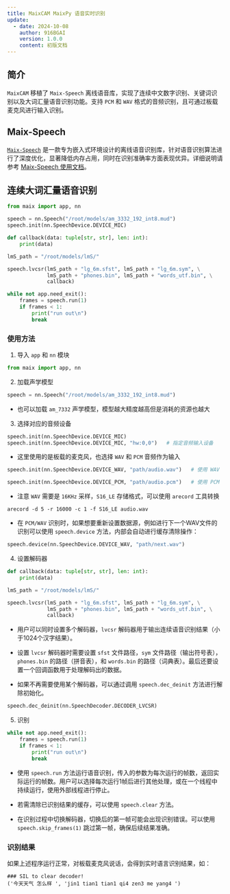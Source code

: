 ```yaml
---
title: MaixCAM MaixPy 语音实时识别
update:
  - date: 2024-10-08
    author: 916BGAI
    version: 1.0.0
    content: 初版文档
---
```


## 简介

`MaixCAM` 移植了 `Maix-Speech` 离线语音库，实现了连续中文数字识别、关键词识别以及大词汇量语音识别功能。支持 `PCM` 和 `WAV` 格式的音频识别，且可通过板载麦克风进行输入识别。

## Maix-Speech

[`Maix-Speech`](https://github.com/sipeed/Maix-Speech) 是一款专为嵌入式环境设计的离线语音识别库，针对语音识别算法进行了深度优化，显著降低内存占用，同时在识别准确率方面表现优异。详细说明请参考 [Maix-Speech 使用文档](https://github.com/sipeed/Maix-Speech/blob/master/usage_zh.md)。

## 连续大词汇量语音识别

```python
from maix import app, nn

speech = nn.Speech("/root/models/am_3332_192_int8.mud")
speech.init(nn.SpeechDevice.DEVICE_MIC)

def callback(data: tuple[str, str], len: int):
    print(data)

lmS_path = "/root/models/lmS/"

speech.lvcsr(lmS_path + "lg_6m.sfst", lmS_path + "lg_6m.sym", \
             lmS_path + "phones.bin", lmS_path + "words_utf.bin", \
             callback)

while not app.need_exit():
    frames = speech.run(1)
    if frames < 1:
        print("run out\n")
        break
```

### 使用方法

1. 导入 `app` 和 `nn` 模块

```python
from maix import app, nn
```

2. 加载声学模型

```python
speech = nn.Speech("/root/models/am_3332_192_int8.mud")
```

- 也可以加载 `am_7332` 声学模型，模型越大精度越高但是消耗的资源也越大

3. 选择对应的音频设备

```python
speech.init(nn.SpeechDevice.DEVICE_MIC)
speech.init(nn.SpeechDevice.DEVICE_MIC, "hw:0,0")   # 指定音频输入设备
```

- 这里使用的是板载的麦克风，也选择 `WAV` 和 `PCM` 音频作为输入

```python
speech.init(nn.SpeechDevice.DEVICE_WAV, "path/audio.wav")   # 使用 WAV 音频输入
```

```python
speech.init(nn.SpeechDevice.DEVICE_PCM, "path/audio.pcm")   # 使用 PCM 音频输入
```

- 注意 `WAV` 需要是 `16KHz` 采样，`S16_LE` 存储格式，可以使用 `arecord` 工具转换

```shell
arecord -d 5 -r 16000 -c 1 -f S16_LE audio.wav
```

- 在 `PCM/WAV` 识别时，如果想要重新设置数据源，例如进行下一个WAV文件的识别可以使用 `speech.device` 方法，内部会自动进行缓存清除操作：

```python
speech.device(nn.SpeechDevice.DEVICE_WAV, "path/next.wav")
```

4. 设置解码器

```python
def callback(data: tuple[str, str], len: int):
    print(data)

lmS_path = "/root/models/lmS/"

speech.lvcsr(lmS_path + "lg_6m.sfst", lmS_path + "lg_6m.sym", \
             lmS_path + "phones.bin", lmS_path + "words_utf.bin", \
             callback)
```
- 用户可以同时设置多个解码器，`lvcsr` 解码器用于输出连续语音识别结果（小于1024个汉字结果）。

- 设置 `lvcsr` 解码器时需要设置 `sfst` 文件路径，`sym` 文件路径（输出符号表），`phones.bin` 的路径（拼音表），和 `words.bin` 的路径（词典表）。最后还要设置一个回调函数用于处理解码出的数据。

- 如果不再需要使用某个解码器，可以通过调用 `speech.dec_deinit` 方法进行解除初始化。

```python
speech.dec_deinit(nn.SpeechDecoder.DECODER_LVCSR)
```

5. 识别

```python
while not app.need_exit():
    frames = speech.run(1)
    if frames < 1:
        print("run out\n")
        break
```

- 使用 `speech.run` 方法运行语音识别，传入的参数为每次运行的帧数，返回实际运行的帧数。用户可以选择每次运行1帧后进行其他处理，或在一个线程中持续运行，使用外部线程进行停止。

- 若需清除已识别结果的缓存，可以使用 `speech.clear` 方法。

- 在识别过程中切换解码器，切换后的第一帧可能会出现识别错误。可以使用 `speech.skip_frames(1)` 跳过第一帧，确保后续结果准确。

### 识别结果

如果上述程序运行正常，对板载麦克风说话，会得到实时语言识别结果，如：

```shell
### SIL to clear decoder!
('今天天气 怎么样 ', 'jin1 tian1 tian1 qi4 zen3 me yang4 ')
```